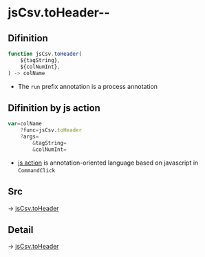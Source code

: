 # jsCsv.toHeader--

## Difinition

```js.js
function jsCsv.toHeader(
	${tagString},
	${colNumInt},
) -> colName
```

- The `run` prefix annotation is a process annotation


## Difinition by js action

```js.js
var=colName
	?func=jsCsv.toHeader
	?args=
		&tagString=
		&colNumInt=
```

- [js action](#) is annotation-oriented language based on javascript in `CommandClick`



## Src

-> [jsCsv.toHeader](https://github.com/puutaro/CommandClick/blob/master/app/src/main/java/com/puutaro/commandclick/fragment_lib/terminal_fragment/js_interface/JsCsv.kt#L183)

## Detail

-> [jsCsv.toHeader](https://github.com/puutaro/CommandClick/blob/master/md/developer/js_interface/details/JsCsv/toHeader.md)
